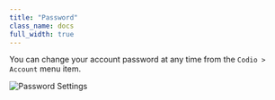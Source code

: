 ```yaml
---
title: "Password"
class_name: docs
full_width: true
---
```


You can change your account password at any time from the `Codio > Account` menu item.


![Password Settings](/img/docs/prefs-account-password.png)